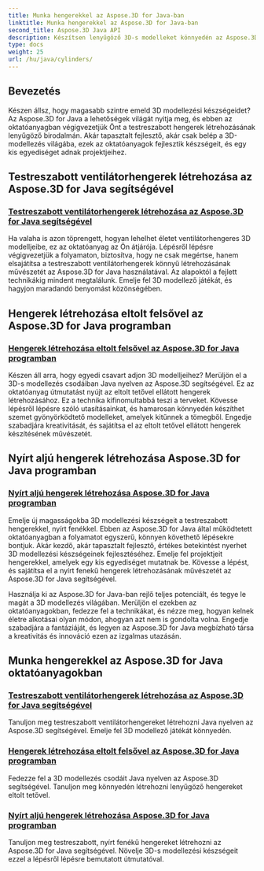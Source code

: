```yaml
---
title: Munka hengerekkel az Aspose.3D for Java-ban
linktitle: Munka hengerekkel az Aspose.3D for Java-ban
second_title: Aspose.3D Java API
description: Készítsen lenyűgöző 3D-s modelleket könnyedén az Aspose.3D for Java segítségével! Tanuljon meg ventilátorhengereket, eltolt felső hengereket és nyírt fenekű hengereket az oktatóanyagok segítségével.
type: docs
weight: 25
url: /hu/java/cylinders/
---
```

## Bevezetés

Készen állsz, hogy magasabb szintre emeld 3D modellezési készségeidet? Az Aspose.3D for Java a lehetőségek világát nyitja meg, és ebben az oktatóanyagban végigvezetjük Önt a testreszabott hengerek létrehozásának lenyűgöző birodalmán. Akár tapasztalt fejlesztő, akár csak belép a 3D-modellezés világába, ezek az oktatóanyagok fejlesztik készségeit, és egy kis egyediséget adnak projektjeihez.

## Testreszabott ventilátorhengerek létrehozása az Aspose.3D for Java segítségével

### [Testreszabott ventilátorhengerek létrehozása az Aspose.3D for Java segítségével](./creating-fan-cylinders/)

Ha valaha is azon töprengett, hogyan lehelhet életet ventilátorhengeres 3D modelljeibe, ez az oktatóanyag az Ön átjárója. Lépésről lépésre végigvezetjük a folyamaton, biztosítva, hogy ne csak megértse, hanem elsajátítsa a testreszabott ventilátorhengerek könnyű létrehozásának művészetét az Aspose.3D for Java használatával. Az alapoktól a fejlett technikákig mindent megtalálunk. Emelje fel 3D modellező játékát, és hagyjon maradandó benyomást közönségében.

## Hengerek létrehozása eltolt felsővel az Aspose.3D for Java programban

### [Hengerek létrehozása eltolt felsővel az Aspose.3D for Java programban](./creating-cylinders-with-offset-top/)

Készen áll arra, hogy egyedi csavart adjon 3D modelljeihez? Merüljön el a 3D-s modellezés csodáiban Java nyelven az Aspose.3D segítségével. Ez az oktatóanyag útmutatást nyújt az eltolt tetővel ellátott hengerek létrehozásához. Ez a technika kifinomultabbá teszi a terveket. Kövesse lépésről lépésre szóló utasításainkat, és hamarosan könnyedén készíthet szemet gyönyörködtető modelleket, amelyek kitűnnek a tömegből. Engedje szabadjára kreativitását, és sajátítsa el az eltolt tetővel ellátott hengerek készítésének művészetét.

## Nyírt aljú hengerek létrehozása Aspose.3D for Java programban

### [Nyírt aljú hengerek létrehozása Aspose.3D for Java programban](./creating-cylinders-with-sheared-bottom/)

Emelje új magasságokba 3D modellezési készségeit a testreszabott hengerekkel, nyírt fenékkel. Ebben az Aspose.3D for Java által működtetett oktatóanyagban a folyamatot egyszerű, könnyen követhető lépésekre bontjuk. Akár kezdő, akár tapasztalt fejlesztő, értékes betekintést nyerhet 3D modellezési készségeinek fejlesztéséhez. Emelje fel projektjeit hengerekkel, amelyek egy kis egyediséget mutatnak be. Kövesse a lépést, és sajátítsa el a nyírt fenekű hengerek létrehozásának művészetét az Aspose.3D for Java segítségével.

Használja ki az Aspose.3D for Java-ban rejlő teljes potenciált, és tegye le magát a 3D modellezés világában. Merüljön el ezekben az oktatóanyagokban, fedezze fel a technikákat, és nézze meg, hogyan kelnek életre alkotásai olyan módon, ahogyan azt nem is gondolta volna. Engedje szabadjára a fantáziáját, és legyen az Aspose.3D for Java megbízható társa a kreativitás és innováció ezen az izgalmas utazásán.
## Munka hengerekkel az Aspose.3D for Java oktatóanyagokban
### [Testreszabott ventilátorhengerek létrehozása az Aspose.3D for Java segítségével](./creating-fan-cylinders/)
Tanuljon meg testreszabott ventilátorhengereket létrehozni Java nyelven az Aspose.3D segítségével. Emelje fel 3D modellező játékát könnyedén.
### [Hengerek létrehozása eltolt felsővel az Aspose.3D for Java programban](./creating-cylinders-with-offset-top/)
Fedezze fel a 3D modellezés csodáit Java nyelven az Aspose.3D segítségével. Tanuljon meg könnyedén létrehozni lenyűgöző hengereket eltolt tetővel.
### [Nyírt aljú hengerek létrehozása Aspose.3D for Java programban](./creating-cylinders-with-sheared-bottom/)
Tanuljon meg testreszabott, nyírt fenékű hengereket létrehozni az Aspose.3D for Java segítségével. Növelje 3D-s modellezési készségeit ezzel a lépésről lépésre bemutatott útmutatóval.